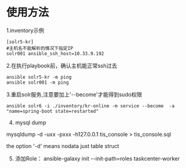 # 使用方法
1.inventory示例
```
[solr5-kr]
#主机名不能解析的情况下指定IP
solr001 ansible_ssh_host=10.33.9.192
```

2.在执行playbook前，确认主机能正常ssh过去
```
ansible solr5-kr -m ping
ansible solr001 -m ping
```

3.重启solr服务,注意要加上'--become'才能得到sudo权限

```
ansible solr6 -i ./inventory/kr-online -m service --become  -a "name=spring-boot state=restarted"
```


4. mysql dump 

mysqldump -d -uxx -pxxx -h127.0.0.1  tis_console > tis_console.sql

the option '-d' means nodata just table struct

5. 添加Role： ansible-galaxy init --init-path=roles taskcenter-worker
